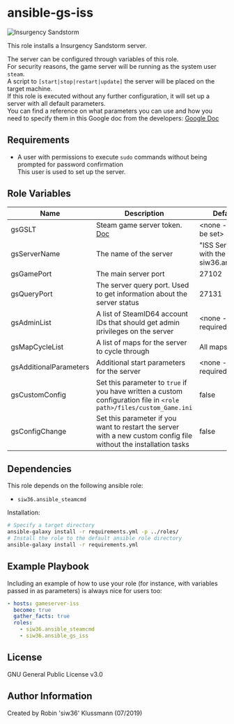 ansible-gs-iss
=========

![Insurgency Sandstorm](https://steamcdn-a.akamaihd.net/steam/apps/581320/header.jpg)

This role installs a Insurgency Sandstorm server.  

The server can be configured through variables of this role.  
For security reasons, the game server will be running as the system user `steam`.  
A script to `[start|stop|restart|update]` the server will be placed on the target machine.  
If this role is executed without any further configuration, it will set up a server with all default parameters.  
You can find a reference on what parameters you can use and how you need to specify them in this Google doc from the developers: [Google Doc](https://docs.google.com/document/d/1GDLg5p9jjeIya7EgBk0ibzDtDlyQ-U_jpspOzby-JmM/edit)

Requirements
------------

- A user with permissions to execute `sudo` commands without being prompted for password confirmation  
  This user is used to set up the server.


Role Variables
--------------
| Name | Description | Default value |
|---|---|---|
| gsGSLT | Steam game server token. [Doc](https://steamcommunity.com/dev/managegameservers) | <none - __required__ to be set> |
| gsServerName | The name of the server | "ISS Serevr deployed with the ansible role siw36.ansible_gs_iss" |
| gsGamePort | The main server port | 27102 |
| gsQueryPort | The server query port. Used to get information about the server status | 27131 |
| gsAdminList | A list of SteamID64 account IDs that should get admin privileges on the server | <none - not required> |
| gsMapCycleList | A list of maps for the server to cycle through | All maps and modes |
| gsAdditionalParameters | Additional start parameters for the server | <none - not required> |
| gsCustomConfig | Set this parameter to `true` if you have written a custom configuration file in `<role path>/files/custom_Game.ini` | false |
| gsConfigChange | Set this parameter if you want to restart the server with a new custom config file without the installation tasks | false |

Dependencies
------------

This role depends on the following ansible role:
- `siw36.ansible_steamcmd`

Installation:
```bash
# Specify a target directory
ansible-galaxy install -r requirements.yml -p ../roles/
# Install the role to the default ansible role directory
ansible-galaxy install -r requirements.yml
```

Example Playbook
----------------

Including an example of how to use your role (for instance, with variables passed in as parameters) is always nice for users too:

```yaml
- hosts: gameserver-iss
  become: true
  gather_facts: true
  roles:
    - siw36.ansible_steamcmd
    - siw36.ansible_gs_iss
```

License
-------

GNU General Public License v3.0

Author Information
------------------

Created by Robin 'siw36' Klussmann (07/2019)
